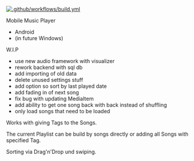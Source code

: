 [![.github/workflows/build.yml](https://github.com/IbimsnicesYolo/musicplayer/actions/workflows/build.yml/badge.svg)](https://github.com/IbimsnicesYolo/musicplayer/actions/workflows/build.yml)

Mobile Music Player
- Android 
- (in future Windows)

W.I.P

 - use new audio framework with visualizer
 - rework backend with sql db
 - add importing of old data
 - delete unused settings stuff
 - add option so sort by last played date
 - add fading in of next song
 - fix bug with updating MediaItem
 - add ability to get one song back with back instead of shuffling
 - only load songs that need to be loaded



Works with giving Tags to the Songs.

The current Playlist can be build by songs directly or adding all Songs with specified Tag.

Sorting via Drag'n'Drop und swiping.

